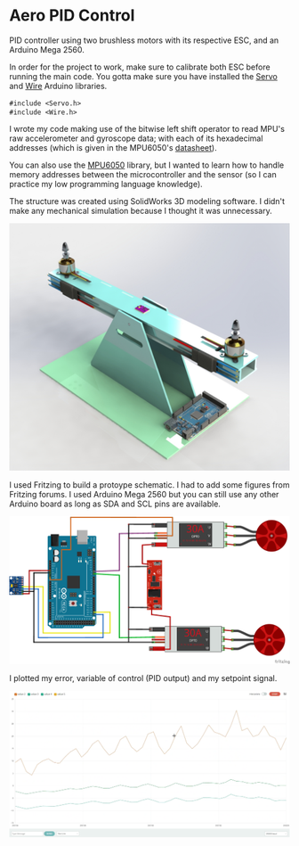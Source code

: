 # Aero PID Control

PID controller using two brushless motors with its respective ESC, and an Arduino Mega 2560.

In order for the project to work, make sure to calibrate both ESC before running the main code. You gotta make sure you have installed the [Servo](https://www.arduino.cc/reference/en/libraries/servo/) and [Wire](https://www.arduino.cc/reference/en/language/functions/communication/wire/) Arduino libraries.
    
    #include <Servo.h>
    #include <Wire.h>

I wrote my code making use of the bitwise left shift operator to read MPU's raw accelerometer and gyroscope data; with each of its hexadecimal addresses (which is given in the MPU6050's [datasheet](https://invensense.tdk.com/wp-content/uploads/2015/02/MPU-6000-Register-Map1.pdf)). 

You can also use the [MPU6050](https://www.arduino.cc/reference/en/libraries/mpu6050/) library, but I wanted to learn how to handle memory addresses between the microcontroller and the sensor (so I can practice my low programming language knowledge).

The structure was created using SolidWorks 3D modeling software. I didn't make any mechanical simulation because I thought it was unnecessary.

![structure](img/render.png)

I used Fritzing to build a protoype schematic. I had to add some figures from Fritzing forums. I used Arduino Mega 2560 but you can still use any other Arduino board as long as SDA and SCL pins are available.

![schematic](img/schematic.png)

I plotted my error, variable of control (PID output) and my setpoint signal.

![plot](img/plot.png)
